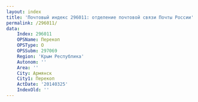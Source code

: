```yaml
---
layout: index
title: 'Почтовый индекс 296011: отделение почтовой связи Почты России'
permalink: /296011/
data:
    Index: 296011
    OPSName: Перекоп
    OPSType: О
    OPSSubm: 297069
    Region: 'Крым Республика'
    Autonom: ''
    Area: ''
    City: Армянск
    City1: Перекоп
    ActDate: '20140325'
    IndexOld: ''
---
```

